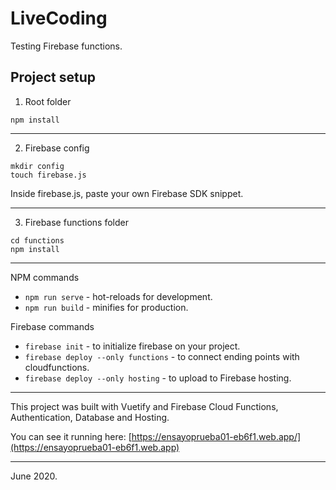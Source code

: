 # LiveCoding

Testing Firebase functions.

## Project setup

1. Root folder
```
npm install
```
---

2. Firebase config

```
mkdir config
touch firebase.js
```
Inside firebase.js, paste your own Firebase SDK snippet.

---

3. Firebase functions folder

```
cd functions
npm install
```

---
NPM commands

* `npm run serve` - hot-reloads for development.
* `npm run build` - minifies for production.

Firebase commands

* `firebase init` - to initialize firebase on your project.
* `firebase deploy --only functions` - to connect ending points with cloudfunctions.
* `firebase deploy --only hosting` - to upload to Firebase hosting.

---

This project was built with Vuetify and Firebase Cloud Functions, Authentication, Database and Hosting.
 
You can see it running here: [https://ensayoprueba01-eb6f1.web.app/](https://ensayoprueba01-eb6f1.web.app)

---
June 2020.